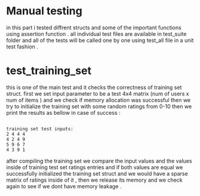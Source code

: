 # Manual testing

in this part i tested diffrent structs and some of the important functions using assertion function .
all individual test files are available in test_suite folder and all of the tests will be called one by one using test_all file in a unit test fashion .

# test_training_set
this is one of the main test and it checks the correctness of training set struct.
first we set input parameter to be a test 4x4 matrix (num of users x num of items ) and we check if memory allocation was successful then we try to initialize the training set with some random ratings from 0-10 then we print the results as bellow in case of success :

``` 

training set test inputs: 
2 4 4 4 
4 2 4 9 
5 9 6 7 
4 3 9 1 
```

after compiling the training set we compare the input values and the values inside of training test set ratings entries and if both values are equal we successfully initialized the training set struct and we would have a sparse matrix of ratings inside of it , then we release its memory and we check again to see if we dont have memory leakage .



